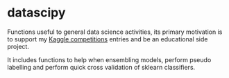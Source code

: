 # datascipy

Functions useful to general data science activities, its primary motivation is to support my [Kaggle competitions](https://www.kaggle.com/competitions) entries and be an educational side project.


It includes functions to help when ensembling models, perform pseudo labelling and perform quick cross validation of sklearn classifiers.
